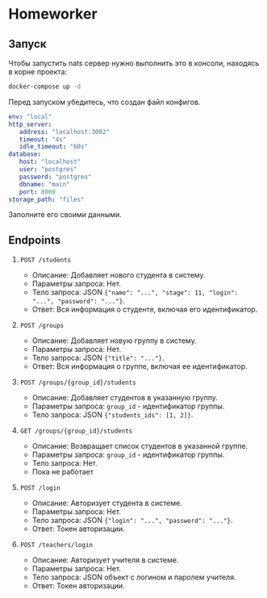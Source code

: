 # Homeworker
## Запуск
Чтобы запустить nats сервер нужно выполнить это в консоли, находясь в корне проекта:
```bash
docker-compose up -d
```
Перед запуском убедитесь, что создан файл конфигов.
```yaml
env: "local"
http_server:
   address: "localhost:3002"
   timeout: "4s"
   idle_timeout: "60s"
database:
   host: "localhost"
   user: "postgres"
   password: "postgres"
   dbname: "main"
   port: 8000
storage_path: "files"
```
Заполните его своими данными.
## Endpoints
1. `POST /students`
    - Описание: Добавляет нового студента в систему.
    - Параметры запроса: Нет.
    - Тело запроса: JSON `{"name": "...", "stage": 11, "login": "...", "password": "..."}`.
    - Ответ: Вся информация о студенте, включая его идентификатор.

2. `POST /groups`
    - Описание: Добавляет новую группу в систему.
    - Параметры запроса: Нет.
    - Тело запроса: JSON `{"title": "..."}`.
    - Ответ: Вся информация о группе, включая ее идентификатор.

3. `POST /groups/{group_id}/students`
    - Описание: Добавляет студентов в указанную группу.
    - Параметры запроса: `group_id` - идентификатор группы.
    - Тело запроса: JSON `{"students_ids": [1, 2]}`.

4. `GET /groups/{group_id}/students`
    - Описание: Возвращает список студентов в указанной группе.
    - Параметры запроса: `group_id` - идентификатор группы.
    - Тело запроса: Нет.
    - Пока не работает

5. `POST /login`
    - Описание: Авторизует студента в системе.
    - Параметры запроса: Нет.
    - Тело запроса: JSON `{"login": "...", "password": "..."}`.
    - Ответ: Токен авторизации.

6. `POST /teachers/login`
    - Описание: Авторизует учителя в системе.
    - Параметры запроса: Нет.
    - Тело запроса: JSON объект с логином и паролем учителя.
    - Ответ: Токен авторизации.

